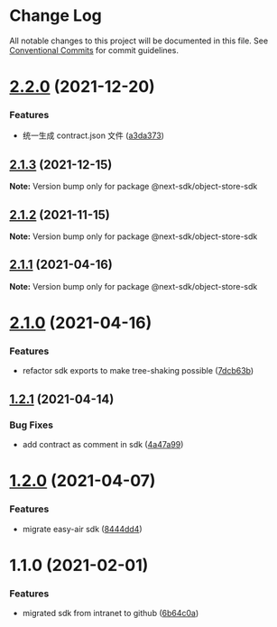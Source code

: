 # Change Log

All notable changes to this project will be documented in this file.
See [Conventional Commits](https://conventionalcommits.org) for commit guidelines.

# [2.2.0](https://github.com/easyops-cn/next-providers/compare/@next-sdk/object-store-sdk@2.1.3...@next-sdk/object-store-sdk@2.2.0) (2021-12-20)


### Features

* 统一生成 contract.json 文件 ([a3da373](https://github.com/easyops-cn/next-providers/commit/a3da3737b40db2c347bc2fd3b2d23c9beb1673a7))





## [2.1.3](https://github.com/easyops-cn/next-providers/compare/@next-sdk/object-store-sdk@2.1.2...@next-sdk/object-store-sdk@2.1.3) (2021-12-15)

**Note:** Version bump only for package @next-sdk/object-store-sdk

## [2.1.2](https://github.com/easyops-cn/next-providers/compare/@next-sdk/object-store-sdk@2.1.1...@next-sdk/object-store-sdk@2.1.2) (2021-11-15)

**Note:** Version bump only for package @next-sdk/object-store-sdk

## [2.1.1](https://github.com/easyops-cn/next-providers/compare/@next-sdk/object-store-sdk@2.1.0...@next-sdk/object-store-sdk@2.1.1) (2021-04-16)

**Note:** Version bump only for package @next-sdk/object-store-sdk

# [2.1.0](https://github.com/easyops-cn/next-providers/compare/@next-sdk/object-store-sdk@1.2.1...@next-sdk/object-store-sdk@2.1.0) (2021-04-16)

### Features

- refactor sdk exports to make tree-shaking possible ([7dcb63b](https://github.com/easyops-cn/next-providers/commit/7dcb63bad6a7e6357c1c14ce9cf3ff9152c0c632))

## [1.2.1](https://github.com/easyops-cn/next-providers/compare/@next-sdk/object-store-sdk@1.2.0...@next-sdk/object-store-sdk@1.2.1) (2021-04-14)

### Bug Fixes

- add contract as comment in sdk ([4a47a99](https://github.com/easyops-cn/next-providers/commit/4a47a99b3ed7f3a366ba64121b71d9f27d07148d))

# [1.2.0](https://github.com/easyops-cn/next-providers/compare/@next-sdk/object-store-sdk@1.1.0...@next-sdk/object-store-sdk@1.2.0) (2021-04-07)

### Features

- migrate easy-air sdk ([8444dd4](https://github.com/easyops-cn/next-providers/commit/8444dd49781a24e06d34d1b2581299030978e1c9))

# 1.1.0 (2021-02-01)

### Features

- migrated sdk from intranet to github ([6b64c0a](https://github.com/easyops-cn/next-providers/commit/6b64c0af35b7ac5b7df5459aa577b87e84d75aa0))
